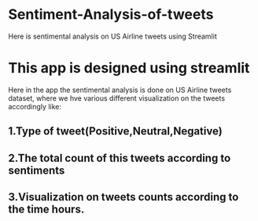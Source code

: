 # Sentiment-Analysis-of-tweets
Here is sentimental analysis on US Airline tweets using Streamlit

# This app is designed using streamlit 
Here in the app the sentimental analysis is done on US Airline tweets dataset, where we hve various different visualization on the tweets accordingly like:

## 1.Type of tweet(Positive,Neutral,Negative)
## 2.The total count of this tweets according to sentiments
## 3.Visualization on tweets counts according to the time hours.



